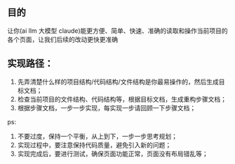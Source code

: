 ## 目的
让你(ai llm 大模型 claude)能更方便、简单、快速、准确的读取和操作当前项目的各个页面，让我们后续的改动更快更准确

## 实现路径：
1. 先弄清楚什么样的项目结构/代码结构/文件结构是你最易操作的，然后生成目标文档；
2. 检查当前项目的文件结构、代码结构等，根据目标文档，生成重构步骤文档；
3. 根据步骤文档，一步一步实现，每实现一步请回顾一下步骤文档；

ps:
1. 不要过度，保持一个平衡，从上到下，一步一步思考规划；
2. 实现过程中，要注意保持代码质量，避免引入新的问题；
3. 实现完成后，要进行测试，确保页面功能正常，页面没有布局错乱等；
